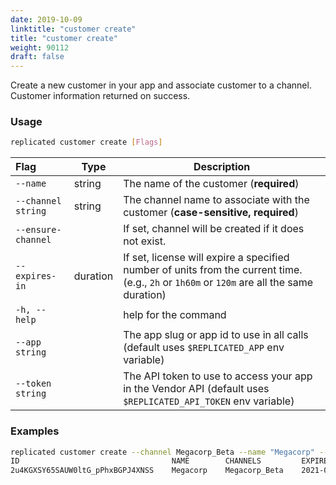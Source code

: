 ```yaml
---
date: 2019-10-09
linktitle: "customer create"
title: "customer create"
weight: 90112
draft: false
---
```


Create a new customer in your app and associate customer to a channel. 
Customer information returned on success. 

### Usage
```bash
replicated customer create [Flags]
```

| Flag                 | Type | Description |
|:----------------------|------|-------------|
| `--name`           |  string | The name of the customer (**required**) | 
| `--channel string` | string | The channel name to associate with the customer (**case-sensitive, required**) | 
| `--ensure-channel` |        | If set, channel will be created if it does not exist. | 
| `--expires-in` | duration | If set, license will expire a specified number of units from the current time. (e.g., `2h` or `1h60m` or `120m` are all the same duration)  | 
| `-h, --help`   |  |          help for the command |
| `--app string` | |   The app slug or app id to use in all calls (default uses `$REPLICATED_APP` env variable) |
| `--token string` | |  The API token to use to access your app in the Vendor API (default uses `$REPLICATED_API_TOKEN` env variable) |

### Examples
```bash
replicated customer create --channel Megacorp_Beta --name "Megacorp" --ensure-channel --expires-in "8760h"
ID                                  NAME        CHANNELS         EXPIRES                          TYPE
2u4KGXSY65SAUW0ltG_pPhxBGPJ4XNSS    Megacorp    Megacorp_Beta    2021-01-20 00:17:38 +0000 UTC    dev
```